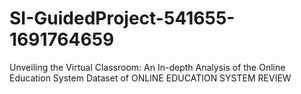 # SI-GuidedProject-541655-1691764659
Unveiling the Virtual Classroom: An In-depth Analysis of the Online Education System
Dataset of ONLINE EDUCATION SYSTEM REVIEW
